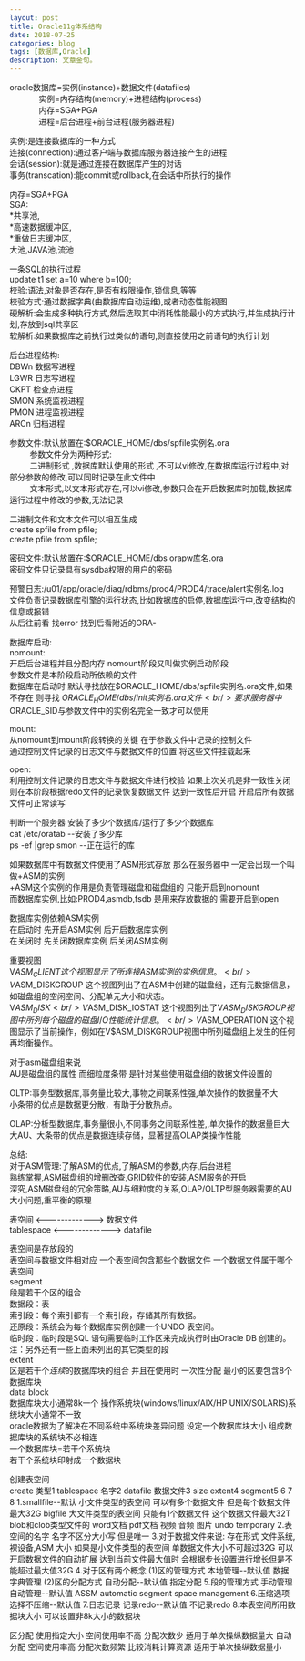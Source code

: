 ```yaml
---
layout: post
title: Oracle11g体系结构
date: 2018-07-25
categories: blog
tags: [数据库,Oracle]
description: 文章金句。
---
```


oracle数据库=实例(instance)+数据文件(datafiles)<br/>
&nbsp;&nbsp;&nbsp;&nbsp;&nbsp;&nbsp;&nbsp;&nbsp;&nbsp;&nbsp;&nbsp;&nbsp;&nbsp;实例=内存结构(memory)+进程结构(process)<br/>
&nbsp;&nbsp;&nbsp;&nbsp;&nbsp;&nbsp;&nbsp;&nbsp;&nbsp;&nbsp;&nbsp;&nbsp;&nbsp;内存=SGA+PGA<br/>
&nbsp;&nbsp;&nbsp;&nbsp;&nbsp;&nbsp;&nbsp;&nbsp;&nbsp;&nbsp;&nbsp;&nbsp;&nbsp;进程=后台进程+前台进程(服务器进程)<br/>


实例:是连接数据库的一种方式<br/>
连接(connection):通过客户端与数据库服务器连接产生的进程<br/>
会话(session):就是通过连接在数据库产生的对话<br/>
事务(transcation):能commit或rollback,在会话中所执行的操作<br/>

内存=SGA+PGA<br/>
SGA:<br/>
*共享池,<br/>
*高速数据缓冲区,<br/>
*重做日志缓冲区,<br/>
大池,JAVA池,流池<br/>

一条SQL的执行过程<br/>
update t1 set a=10 where b=100; <br/>
校验:语法,对象是否存在,是否有权限操作,锁信息,等等 <br/>
校验方式:通过数据字典(由数据库自动运维),或者动态性能视图<br/>
硬解析:会生成多种执行方式,然后选取其中消耗性能最小的方式执行,并生成执行计划,存放到sql共享区<br/>
软解析:如果数据库之前执行过类似的语句,则直接使用之前语句的执行计划<br/>

后台进程结构:<br/>
DBWn  数据写进程<br/>
LGWR  日志写进程<br/>
CKPT  检查点进程<br/>
SMON  系统监视进程<br/>
PMON  进程监视进程<br/>
ARCn  归档进程<br/>


参数文件:默认放置在:$ORACLE_HOME/dbs/spfile实例名.ora<br/>
&nbsp;&nbsp;&nbsp;&nbsp;&nbsp;&nbsp;&nbsp;&nbsp;&nbsp;参数文件分为两种形式:<br/>
&nbsp;&nbsp;&nbsp;&nbsp;&nbsp;&nbsp;&nbsp;&nbsp;&nbsp;二进制形式 ,数据库默认使用的形式 ,不可以vi修改,在数据库运行过程中,对部分参数的修改,可以同时记录在此文件中<br/>
&nbsp;&nbsp;&nbsp;&nbsp;&nbsp;&nbsp;&nbsp;&nbsp;&nbsp;文本形式,以文本形式存在,可以vi修改,参数只会在开启数据库时加载,数据库运行过程中修改的参数,无法记录<br/>
	
二进制文件和文本文件可以相互生成<br/>
create spfile from pfile;<br/>
create pfile from spfile;<br/>


密码文件:默认放置在:$ORACLE_HOME/dbs orapw库名.ora<br/>
	密码文件只记录具有sysdba权限的用户的密码<br/>


预警日志:/u01/app/oracle/diag/rdbms/prod4/PROD4/trace/alert实例名.log<br/>
	文件负责记录数据库引擎的运行状态,比如数据库的启停,数据库运行中,改变结构的信息或报错<br/>
	从后往前看 找error 找到后看附近的ORA-<br/>


数据库启动:<br/>
nomount:<br/>
开启后台进程并且分配内存 nomount阶段又叫做实例启动阶段<br/>
参数文件是本阶段启动所依赖的文件<br/>
数据库在启动时 默认寻找放在$ORACLE_HOME/dbs/spfile实例名.ora文件,如果不存在 则寻找 $ORACLE_HOME/dbs/init实例名.ora文件<br/>
要求服务器中$ORACLE_SID与参数文件中的实例名完全一致才可以使用<br/>

mount:<br/>
从nomount到mount阶段转换的关键 在于参数文件中记录的控制文件<br/>
通过控制文件记录的日志文件与数据文件的位置 将这些文件挂载起来<br/>

open:<br/>
利用控制文件记录的日志文件与数据文件进行校验 如果上次关机是非一致性关闭 则在本阶段根据redo文件的记录恢复数据文件 达到一致性后开启 开启后所有数据文件可正常读写<br/>




判断一个服务器 安装了多少个数据库/运行了多少个数据库<br/>
cat /etc/oratab --安装了多少库<br/>
ps -ef |grep smon --正在运行的库<br/>


如果数据库中有数据文件使用了ASM形式存放 那么在服务器中 一定会出现一个叫做+ASM的实例<br/>
+ASM这个实例的作用是负责管理磁盘和磁盘组的 只能开启到nomount<br/>
而数据库实例,比如:PROD4,asmdb,fsdb 是用来存放数据的 需要开启到open<br/>


数据库实例依赖ASM实例<br/>
在启动时 先开启ASM实例 后开启数据库实例<br/>
在关闭时 先关闭数据库实例 后关闭ASM实例<br/>


重要视图<br/>
V$ASM_CLIENT  这个视图显示了所连接ASM实例的实例信息。<br/>
V$ASM_DISKGROUP  这个视图列出了在ASM中创建的磁盘组，还有元数据信息，如磁盘组的空闲空间、分配单元大小和状态。<br/>
V$ASM_DISK<br/>
V$ASM_DISK_IOSTAT  这个视图列出了V$ASM_DISKGROUP视图中所列每个磁盘的磁盘I/O性能统计信息。<br/>
V$ASM_OPERATION  这个视图显示了当前操作，例如在V$ASM_DISKGROUP视图中所列磁盘组上发生的任何再均衡操作。<br/>


对于asm磁盘组来说 <br/>
AU是磁盘组的属性 而细粒度条带 是针对某些使用磁盘组的数据文件设置的<br/>

OLTP:事务型数据库,事务量比较大,事物之间联系性强,单次操作的数据量不大<br/>
小条带的优点是数据更分散，有助于分散热点。<br/>

OLAP:分析型数据库,事务量很小,不同事务之间联系性差,,单次操作的数据量巨大<br/>
大AU、大条带的优点是数据连续存储，显著提高OLAP类操作性能<br/>

总结:<br/>
对于ASM管理:了解ASM的优点,了解ASM的参数,内存,后台进程<br/>
熟练掌握,ASM磁盘组的增删改查,GRID软件的安装,ASM服务的开启<br/>
深究,ASM磁盘组的冗余策略,AU与细粒度的关系,OLAP/OLTP型服务器需要的AU大小问题,重平衡的原理<br/>


表空间     <-------------> 数据文件<br/>
tablespace <-------------> datafile<br/>

表空间是存放段的 <br/>
表空间与数据文件相对应 一个表空间包含那些个数据文件 一个数据文件属于哪个表空间<br/>
segment<br/>
段是若干个区的组合<br/>
数据段：表<br/>
索引段：每个索引都有一个索引段，存储其所有数据。<br/>
还原段：系统会为每个数据库实例创建一个UNDO 表空间。<br/>
临时段：临时段是SQL 语句需要临时工作区来完成执行时由Oracle DB 创建的。<br/>
注：另外还有一些上面未列出的其它类型的段<br/>
extent<br/>
区是若干个*连续*的数据库块的组合 并且在使用时 一次性分配 最小的区要包含8个数据库块<br/>
data block  <br/>
数据库块大小通常8k一个 操作系统块(windows/linux/AIX/HP UNIX/SOLARIS)系统块大小通常不一致<br/>
oracle数据为了解决在不同系统中系统块差异问题 设定一个数据库块大小 组成数据库块的系统块不必相连<br/>
一个数据库块=若干个系统块<br/>
若干个系统块印射成一个数据块<br/>


创建表空间<br/>
create  类型1 tablespace 名字2 datafile 数据文件3 size extent4 segment5 6 7 8
1.smallfile--默认 小文件类型的表空间 可以有多个数据文件 但是每个数据文件最大32G
  bigfile 大文件类型的表空间 只能有1个数据文件 这个数据文件最大32T blob和clob类型文件的 word文档 pdf文档 视频 音频 图片
  undo
  temporary
2.表空间的名字
  名字不区分大小写 
   但是唯一
3.对于数据文件来说:
  存在形式 文件系统,裸设备,ASM
  大小 如果是小文件类型的表空间 单数据文件大小不可超过32G
       可以开启数据文件的自动扩展 达到当前文件最大值时 会根据步长设置进行增长但是不能超过最大值32G
4.对于区有两个概念
  (1)区的管理方式 
  本地管理--默认值
  数据字典管理
  (2)区的分配方式
  自动分配--默认值
  指定分配
5.段的管理方式
  手动管理
  自动管理--默认值 ASSM automatic segment space management
6.压缩选项 
  选择不压缩--默认值
7.日志记录
  记录redo--默认值
  不记录redo
8.本表空间所用数据块大小
  可以设置非8k大小的数据块

区分配 使用指定大小 空间使用率不高 分配次数少 适用于单次操纵数据量大
	   自动分配 空间使用率高 分配次数频繁 比较消耗计算资源 适用于单次操纵数据量小
